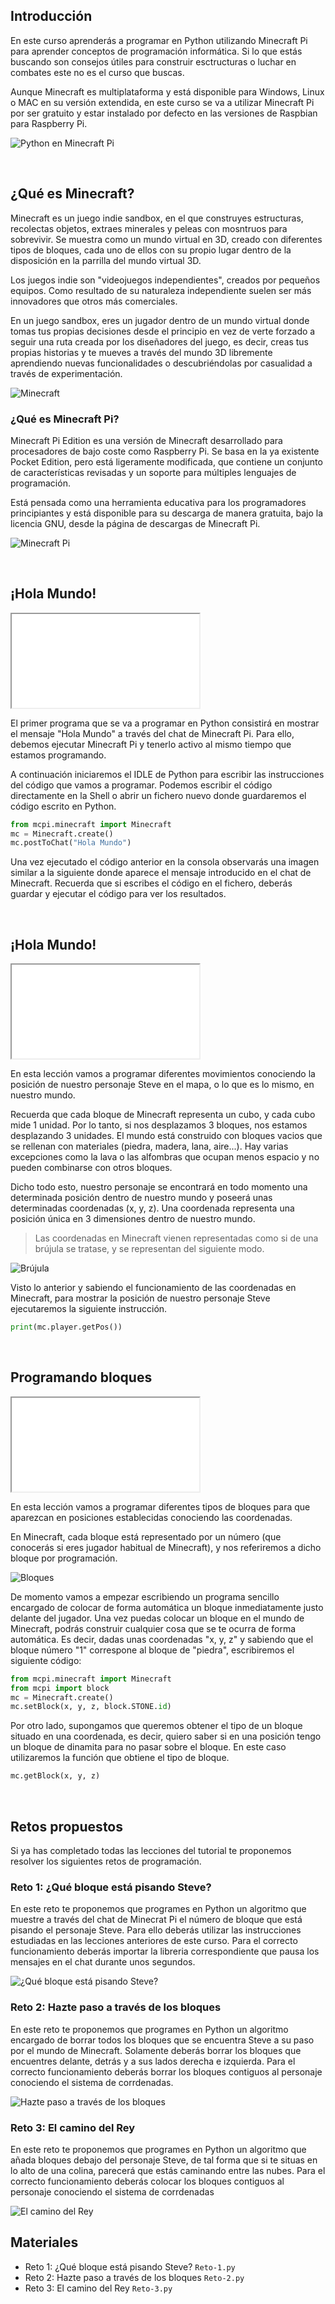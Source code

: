 ## Introducción

En este curso aprenderás a programar en Python utilizando Minecraft Pi para aprender conceptos de programación informática. Si lo que estás buscando son consejos útiles para construir esctructuras o luchar en combates este no es el curso que buscas.

Aunque Minecraft es multiplataforma y está disponible para Windows, Linux o MAC en su versión extendida, en este curso se va a utilizar Minecraft Pi por ser gratuito y estar instalado por defecto en las versiones de Raspbian para Raspberry Pi.

![](img/python-en-minecraft-pi.jpg "Python en Minecraft Pi")



<br />



## ¿Qué es Minecraft?

Minecraft es un juego indie sandbox, en el que construyes estructuras, recolectas objetos, extraes minerales y peleas con mosntruos para sobrevivir. Se muestra como un mundo virtual en 3D, creado con diferentes tipos de bloques, cada uno de ellos con su propio lugar dentro de la disposición en la parrilla del mundo virtual 3D.

Los juegos indie son "videojuegos independientes", creados por pequeños equipos. Como resultado de su naturaleza independiente suelen ser más innovadores que otros más comerciales.

En un juego sandbox, eres un jugador dentro de un mundo virtual donde tomas tus propias decisiones desde el principio en vez de verte forzado a seguir una ruta creada por los diseñadores del juego, es decir, creas tus propias historias y te mueves a través del mundo 3D libremente aprendiendo nuevas funcionalidades o descubriéndolas por casualidad a través de experimentación.

![](img/minecraft.jpg "Minecraft")

### ¿Qué es Minecraft Pi?

Minecraft Pi Edition es una versión de Minecraft desarrollado para procesadores de bajo coste como Raspberry Pi. Se basa en la ya existente Pocket Edition, pero está ligeramente modificada, que contiene un conjunto de características revisadas y un soporte para múltiples lenguajes de programación.

Está pensada como una herramienta educativa para los programadores principiantes y está disponible para su descarga de manera gratuita, bajo la licencia GNU, desde la página de descargas de Minecraft Pi.

![](img/minecraft-pi.jpg "Minecraft Pi")


<br />



## ¡Hola Mundo!

<div class="iframe">
  <iframe src="//www.youtube.com/embed/s7f9oTdf3dI" allowfullscreen></iframe>
</div>

El primer programa que se va a programar en Python consistirá en mostrar el mensaje "Hola Mundo" a través del chat de Minecraft Pi. Para ello, debemos ejecutar Minecraft Pi y tenerlo activo al mismo tiempo que estamos programando.

A continuación iniciaremos el IDLE de Python para escribir las instrucciones del código que vamos a programar. Podemos escribir el código directamente en la Shell o abrir un fichero nuevo donde guardaremos el código escrito en Python.

```python
from mcpi.minecraft import Minecraft
mc = Minecraft.create()
mc.postToChat("Hola Mundo")
```

Una vez ejecutado el código anterior en la consola observarás una imagen similar a la siguiente donde aparece el mensaje introducido en el chat de Minecraft. Recuerda que si escribes el código en el fichero, deberás guardar y ejecutar el código para ver los resultados.



<br />



## ¡Hola Mundo!

<div class="iframe">
  <iframe src="//www.youtube.com/embed/pfUBQU1uyg8" allowfullscreen></iframe>
</div>

En esta lección vamos a programar diferentes movimientos conociendo la posición de nuestro personaje Steve en el mapa, o lo que es lo mismo, en nuestro mundo.

Recuerda que cada bloque de Minecraft representa un cubo, y cada cubo mide 1 unidad. Por lo tanto, si nos desplazamos 3 bloques, nos estamos desplazando 3 unidades. El mundo está construido con bloques vacios que se rellenan con materiales (piedra, madera, lana, aire...). Hay varias excepciones como la lava o las alfombras que ocupan menos espacio y no pueden combinarse con otros bloques.

Dicho todo esto, nuestro personaje se encontrará en todo momento una determinada posición dentro de nuestro mundo y poseerá unas determinadas coordenadas (x, y, z). Una coordenada representa una posición única en 3 dimensiones dentro de nuestro mundo.

> Las coordenadas en Minecraft vienen representadas como si de una brújula se tratase, y se representan del siguiente modo.

![](img/brujula.jpg "Brújula")

Visto lo anterior y sabiendo el funcionamiento de las coordenadas en Minecraft, para mostrar la posición de nuestro personaje Steve ejecutaremos la siguiente instrucción.

```python
print(mc.player.getPos())
```



<br />



## Programando bloques

<div class="iframe">
  <iframe src="//www.youtube.com/embed/_-8kmz22MyY" allowfullscreen></iframe>
</div>

En esta lección vamos a programar diferentes tipos de bloques para que aparezcan en posiciones establecidas conociendo las coordenadas.

En Minecraft, cada bloque está representado por un número (que conocerás si eres jugador habitual de Minecraft), y nos referiremos a dicho bloque por programación.

![](img/bloques.jpg "Bloques")

De momento vamos a empezar escribiendo un programa sencillo encargado de colocar de forma automática un bloque inmediatamente justo delante del jugador. Una vez puedas colocar un bloque en el mundo de Minecraft, podrás construir cualquier cosa que se te ocurra de forma automática. Es decir, dadas unas coordenadas "x, y, z" y sabiendo que el bloque número "1" correspone al bloque de "piedra", escribiremos el siguiente código:

```python
from mcpi.minecraft import Minecraft
from mcpi import block
mc = Minecraft.create()
mc.setBlock(x, y, z, block.STONE.id)
```

Por otro lado, supongamos que queremos obtener el tipo de un bloque situado en una coordenada, es decir, quiero saber si en una posición tengo un bloque de dinamita para no pasar sobre el bloque. En este caso utilizaremos la función que obtiene el tipo de bloque.

```python
mc.getBlock(x, y, z)
```



<br />



## Retos propuestos

Si ya has completado todas las lecciones del tutorial te proponemos resolver los siguientes retos de programación.

### Reto 1: ¿Qué bloque está pisando Steve?

En este reto te proponemos que programes en Python un algoritmo que muestre a través del chat de Minecrat Pi el número de bloque que está pisando el personaje Steve. Para ello deberás utilizar las instrucciones estudiadas en las lecciones anteriores de este curso. Para el correcto funcionamiento deberás importar la libreria correspondiente que pausa los mensajes en el chat durante unos segundos.

![](img/reto-1.gif "¿Qué bloque está pisando Steve?")

### Reto 2: Hazte paso a través de los bloques

En este reto te proponemos que programes en Python un algoritmo encargado de borrar todos los bloques que se encuentra Steve a su paso por el mundo de Minecraft. Solamente deberás borrar los bloques que encuentres delante, detrás y a sus lados derecha e izquierda. Para el correcto funcionamiento deberás borrar los bloques contiguos al personaje conociendo el sistema de corrdenadas.

![](img/reto-2.gif "Hazte paso a través de los bloques")

### Reto 3: El camino del Rey

En este reto te proponemos que programes en Python un algoritmo que añada bloques debajo del personaje Steve, de tal forma que si te situas en lo alto de una colina, parecerá que estás caminando entre las nubes. Para el correcto funcionamiento deberás colocar los bloques contiguos al personaje conociendo el sistema de corrdenadas

![](img/reto-3.gif "El camino del Rey")

## Materiales

- Reto 1: ¿Qué bloque está pisando Steve? `Reto-1.py`
- Reto 2: Hazte paso a través de los bloques `Reto-2.py`
- Reto 3: El camino del Rey `Reto-3.py`
